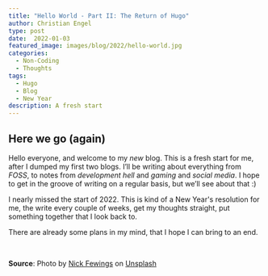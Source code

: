 ```yaml
---
title: "Hello World - Part II: The Return of Hugo"
author: Christian Engel
type: post
date:  2022-01-03
featured_image: images/blog/2022/hello-world.jpg
categories:
  - Non-Coding
  - Thoughts
tags:
  - Hugo
  - Blog
  - New Year
description: A fresh start
---
```


## Here we go (again)

Hello everyone, and welcome to my *new* blog. This is a fresh start for me, after I dumped my first two blogs. I’ll be writing about everything from *FOSS*, to notes from *development hell* and *gaming* and *social media*. I hope to get in the groove of writing on a regular basis, but we’ll see about that :)

I nearly missed the start of 2022. This is kind of a New Year's resolution for me, the write every couple of weeks, get my thoughts straight, put something together that I look back to.

There are already some plans in my mind, that I hope I can bring to an end.

&nbsp;

**Source**: Photo by [Nick Fewings](https://unsplash.com/@jannerboy62?utm_source=unsplash&utm_medium=referral&utm_content=creditCopyText) on [Unsplash](https://unsplash.com/s/photos/thoughts?utm_source=unsplash&utm_medium=referral&utm_content=creditCopyText)
  